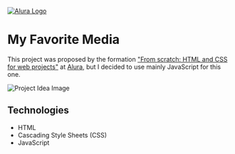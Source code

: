 [![Alura Logo](https://cursos.alura.com.br/assets/images/logos/logo-alura.svg)](https://www.alura.com.br/)

# My Favorite Media

This project was proposed by the formation ["From scratch: HTML and CSS for web projects"](https://www.alura.com.br/formacao-html-css) at [Alura](https://www.alura.com.br/), but I decided to use mainly JavaScript for this one.

![Project Idea Image](https://cdn3.gnarususercontent.com.br/2811-html-css-cabecalho-footer-variaveis-css/aula5-img5.png)

## Technologies

- HTML
- Cascading Style Sheets (CSS)
- JavaScript